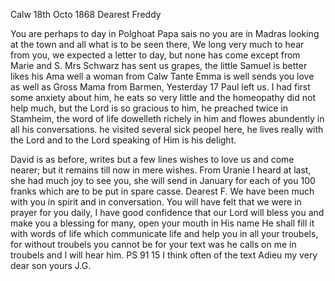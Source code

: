  Calw 18th Octo 1868
Dearest Freddy

You are perhaps to day in Polghoat Papa sais no you are in Madras looking at the town and all what is to be seen there, We long very much to hear from you, we expected a letter to day, but none has come except from Marie and S. Mrs Schwarz has sent us grapes, the little Samuel is better likes his Ama well a woman from Calw Tante Emma is well sends you love as well as Gross Mama from Barmen, Yesterday 17 Paul left us. I had first some anxiety about him, he eats so very little and the homeopathy did not help much, but the Lord is so gracious to him, he preached twice in Stamheim, the word of life dowelleth richely in him and flowes abundently in all his conversations. he visited several sick peopel here, he lives really with the Lord and to the Lord speaking of Him is his delight.

David is as before, writes but a few lines wishes to love us and come nearer; but it remains till now in mere wishes. From Uranie I heard at last, she had much joy to see you, she will send in January for each of you 100 franks which are to be put in spare casse. Dearest F. We have been much with you in spirit and in conversation. You will have felt that we were in prayer for you daily, I have good confidence that our Lord will bless you and make you a blessing for many, open your mouth in His name He shall fill it with words of life which communicate life and help you in all your troubels, for without troubels you cannot be for your text was he calls on me in troubels and I will hear him. PS 91 15 I think often of the text 
Adieu my very dear son
 yours J.G.
